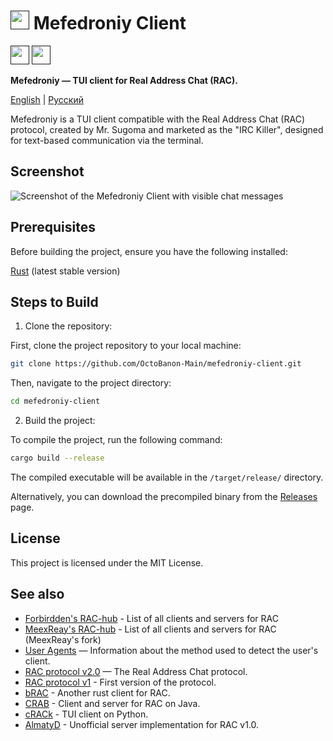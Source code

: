 # [<img src="https://github.com/OctoBanon-Main/mefedroniy-client/blob/main/assets/logo.png?raw=true" height="30">]() Mefedroniy Client

[<img src="https://github.com/user-attachments/assets/f2be5caa-6246-4a6a-9bee-2b53086f9afb" height="30">]()
[<img src="https://github.com/user-attachments/assets/4d35191d-1dbc-4391-a761-6ae7f76ba7af" height="30">]()

**Mefedroniy — TUI client for Real Address Chat (RAC).**

[English](README.md) | [Русский](lang/README.ru.md)

Mefedroniy is a TUI client compatible with the Real Address Chat (RAC) protocol, created by Mr. Sugoma and marketed as the "IRC Killer", designed for text-based communication via the terminal.

## Screenshot

![Screenshot of the Mefedroniy Client with visible chat messages](https://github.com/OctoBanon-Main/mefedroniy-client/blob/main/misc/win_client_screenshot.png?raw=true)

## Prerequisites

Before building the project, ensure you have the following installed:

[Rust](https://www.rust-lang.org/tools/install) (latest stable version)

## Steps to Build

1. Clone the repository:

First, clone the project repository to your local machine:

```bash
git clone https://github.com/OctoBanon-Main/mefedroniy-client.git
```

Then, navigate to the project directory:

```bash
cd mefedroniy-client
```

2. Build the project:

To compile the project, run the following command:

```bash
cargo build --release
```

The compiled executable will be available in the `/target/release/` directory.

Alternatively, you can download the precompiled binary from the [Releases](https://github.com/OctoBanon-Main/mefedroniy-client/releases) page.

## License

This project is licensed under the MIT License.

## See also

- [Forbirdden's RAC-hub](https://the-stratosphere-solutions.github.io/RAC-Hub/) - List of all clients and servers for RAC
- [MeexReay's RAC-hub](https://meexreay.github.io/RAC-Hub/) - List of all clients and servers for RAC (MeexReay's fork)
- [User Agents](https://github.com/MeexReay/bRAC/blob/main/docs/user_agents.md) — Information about the method used to detect the user's client.
- [RAC protocol v2.0](https://gitea.bedohswe.eu.org/pixtaded/crab#rac-protocol) — The Real Address Chat protocol.
- [RAC protocol v1](https://bedohswe.eu.org/text/rac/protocol.md.html) - First version of the protocol.
- [bRAC](https://github.com/MeexReay/bRAC) - Another rust client for RAC.
- [CRAB](https://gitea.bedohswe.eu.org/pixtaded/crab) - Client and server for RAC on Java.
- [cRACk](https://github.com/pansangg/cRACk) - TUI client on Python.
- [AlmatyD](https://gitea.bedohswe.eu.org/bedohswe/almatyd) - Unofficial server implementation for RAC v1.0.

